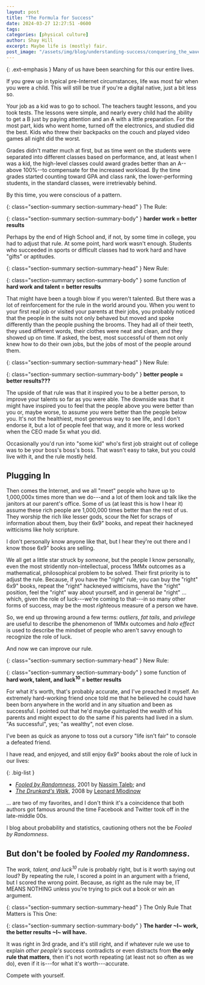 ```yaml
---
layout: post
title: "The Formula for Success"
date: 2024-03-27 12:27:51 -0600
tags:
categories: [physical culture]
author: Shay Hill
excerpt: Maybe life is (mostly) fair.
post_image: "/assets/img/blog/understanding-success/conquering_the_waves.png"
---
```


{: .ext-emphasis }
Many of us have been searching for this our entire lives.

If you grew up in typical pre-Internet circumstances, life was most fair when you were a child. This will still be true if you're a digital native, just a bit less so.

Your job as a kid was to go to school. The teachers taught lessons, and you took tests. The lessons were simple, and nearly every child had the ability to get a B just by paying attention and an A with a little preparation. For the most part, kids who went home, turned off the electronics, and studied did the best. Kids who threw their backpacks on the couch and played video games all night did the worst.

Grades didn't matter much at first, but as time went on the students were separated into different classes based on performance, and, at least when I was a kid, the high-level classes could award grades better than an A--above 100%--to compensate for the increased workload. By the time grades started counting toward GPA and class rank, the lower-performing students, in the standard classes, were irretrievably behind.

By this time, you were conscious of a pattern.

{: class="section-summary section-summary-head" }
The Rule:

{: class="section-summary section-summary-body" }
**harder work = better results**

Perhaps by the end of High School and, if not, by some time in college, you had to adjust that rule. At some point, hard work wasn't enough. Students who succeeded in sports or difficult classes had to work hard and have "gifts" or aptitudes.

{: class="section-summary section-summary-head" }
New Rule:

{: class="section-summary section-summary-body" }
some function of **hard work and talent = better results**

That might have been a tough blow if you weren't talented. But there was a lot of reinforcement for the rule in the world around you. When you went to your first real job or visited your parents at their jobs, you probably noticed that the people in the suits not only behaved but moved and spoke differently than the people pushing the brooms. They had all of their teeth, they used different words, their clothes were neat and clean, and they showed up on time. If asked, the best, most successful of them not only knew how to do their own jobs, but the jobs of most of the people around them.

{: class="section-summary section-summary-head" }
New Rule:

{: class="section-summary section-summary-body" }
**better people = better results???**

The upside of that rule was that it inspired you to be a better person, to improve your talents so far as you were able. The downside was that it might have inspired you to feel that the people above you were better than you or, maybe worse, to assume *you* were better than the people below you. It's not the healthiest, most generous way to see life, and I don't endorse it, but a lot of people feel that way, and it more or less worked when the CEO made 5x what you did.

Occasionally you'd run into "some kid" who's first job straight out of college was to be your boss's boss's boss. That wasn't easy to take, but you could live with it, and the rule mostly held.

## Plugging In

Then comes the Internet, and we all "meet" people who have up to 1,000,000x times more than we do---and a lot of them look and talk like the janitors at our parent's office. Some of us (at least this is how I hear it) assume these rich people are 1,000,000 times better than the rest of us. They worship the rich like lesser gods, scour the Net for scraps of information about them, buy their 6x9" books, and repeat their hackneyed witticisms like holy scripture.

I don't personally know anyone like that, but I hear they're out there and I know those 6x9" books are selling.

We all get a little star struck by *someone*, but the people I know personally, even the most stridently non-intellectual, process 1MMx outcomes as a mathematical, philosophical problem to be solved. Their first priority is to adjust the rule. Because, if you have the "right" rule, you can buy the "right" 6x9" books, repeat the "right" hackneyed witticisms, have the "right" position, feel the "right" way about yourself, and in general *be* "right" ... which, given the role of luck---we're coming to that---in so many other forms of success, may be the most *right*eous measure of a person we have.

So, we end up throwing around a few terms: *outliers*, *fat tails*, and *privilege* are useful to describe the phenomenon of 1MMx outcomes and *halo effect* is used to describe the mindset of people who aren't savvy enough to recognize the role of luck.

And now we can improve our rule.

{: class="section-summary section-summary-head" }
New Rule:

{: class="section-summary section-summary-body" }
some function of **hard work, talent, and luck<sup>10</sup> = better results**

For what it's worth, that's probably accurate, and I've preached it myself. An extremely hard-working friend once told me that he believed he could have been born anywhere in the world and in any situation and been as successful. I pointed out that he'd maybe quintupled the wealth of his parents and might expect to do the same if his parents had lived in a slum. "As successful", yes; "as wealthy", not even close.

I've been as quick as anyone to toss out a cursory "life isn't fair" to console a defeated friend.

I have read, and enjoyed, and still enjoy 6x9" books about the role of luck in our lives:

{: .big-list }
* [*Fooled by Randomness*](https://en.wikipedia.org/wiki/Fooled_by_Randomness), 2001 by [Nassim Taleb](https://www.fooledbyrandomness.com/); and
* [*The Drunkard's Walk*](https://en.wikipedia.org/wiki/The_Drunkard%27s_Walk), 2008 by [Leonard Mlodinow](https://leonardmlodinow.com/)

... are two of my favorites, and I don't think it's a coincidence that both authors got famous around the time Facebook and Twitter took off in the late-middle 00s.

I blog about probability and statistics, cautioning others not the be *Fooled by Randomness*.

## But don't be fooled by *Fooled my Randomness*.

The *work, talent, and luck<sup>10</sup>* rule is probably right, but is it worth saying out loud? By repeating the rule, I scored a point in an argument with a friend, but I scored the wrong point. Because, as right as the rule may be, IT MEANS NOTHING unless you're trying to pick out a book or win an argument.

{: class="section-summary section-summary-head" }
The Only Rule That Matters is This One:

{: class="section-summary section-summary-body" }
**The harder ~I~ work, the better results ~I~ will have.**

It was right in 3rd grade, and it's still right, and if whatever rule we use to explain *other people's* success contradicts or even distracts from **the only rule that matters**, then it's not worth repeating (at least not so often as we do), even if it is---for what it's worth---accurate.

Compete with yourself.
